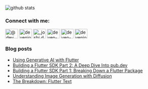 <!--
**deven98/deven98** is a ✨ _special_ ✨ repository because its `README.md` (this file) appears on your GitHub profile.

Here are some ideas to get you started:

- 🔭 I’m currently working on ...
- 🌱 I’m currently learning ...
- 👯 I’m looking to collaborate on ...
- 🤔 I’m looking for help with ...
- 💬 Ask me about ...
- 📫 How to reach me: ...
- 😄 Pronouns: ...
- ⚡ Fun fact: ...
-->

![github stats](https://github-readme-stats.vercel.app/api?username=deven98&show_icons=true&hide=issues,contribs)

<h3 align="left">Connect with me:</h3>
<p align="left">
<a href="https://medium.com/@dev.n" target="blank"><img align="center" src="https://raw.githubusercontent.com/rahuldkjain/github-profile-readme-generator/master/src/images/icons/Social/medium.svg" alt="@dev.n" height="30" width="40" /></a>
<a href="https://twitter.com/devenjoshi7" target="blank"><img align="center" src="https://raw.githubusercontent.com/rahuldkjain/github-profile-readme-generator/master/src/images/icons/Social/twitter.svg" alt="devenjoshi7" height="30" width="40" /></a>
<a href="https://instagram.com/_joshi.dev" target="blank"><img align="center" src="https://raw.githubusercontent.com/rahuldkjain/github-profile-readme-generator/master/src/images/icons/Social/instagram.svg" alt="_joshi.dev" height="30" width="40" /></a>
<a href="https://codepen.io/deven-joshi" target="blank"><img align="center" src="https://raw.githubusercontent.com/rahuldkjain/github-profile-readme-generator/master/src/images/icons/Social/codepen.svg" alt="deven-joshi" height="30" width="40" /></a>
<a href="https://linkedin.com/in/deven-joshi-815725b8" target="blank"><img align="center" src="https://raw.githubusercontent.com/rahuldkjain/github-profile-readme-generator/master/src/images/icons/Social/linked-in-alt.svg" alt="deven-joshi-815725b8" height="30" width="40" /></a>
<a href="https://www.youtube.com/c/devenjoshi98" target="blank"><img align="center" src="https://raw.githubusercontent.com/rahuldkjain/github-profile-readme-generator/master/src/images/icons/Social/youtube.svg" alt="devenjoshi98" height="30" width="40" /></a>
</p>

### Blog posts
<!-- BLOG-POST-LIST:START -->
- [Using Generative AI with Flutter](https://medium.com/flutter-community/using-generative-ai-with-flutter-20327e22e8aa?source=rss-abc8b1aeb318------2)
- [Building a Flutter SDK Part 2: A Deep Dive Into pub.dev](https://medium.com/flutter-community/building-a-flutter-sdk-part-2-a-deep-dive-into-pub-dev-03f8339fbc2c?source=rss-abc8b1aeb318------2)
- [Building a Flutter SDK Part 1: Breaking Down a Flutter Package](https://medium.com/flutter-community/building-a-flutter-sdk-part-1-breaking-down-a-flutter-package-49fe36ec4b4b?source=rss-abc8b1aeb318------2)
- [Understanding Image Generation with Diffusion](https://medium.com/@dev.n/understanding-image-generation-with-diffusion-78eea7e7d6f8?source=rss-abc8b1aeb318------2)
- [The Breakdown: Flutter Text](https://medium.com/@dev.n/the-breakdown-flutter-text-f55be64199fe?source=rss-abc8b1aeb318------2)
<!-- BLOG-POST-LIST:END -->
